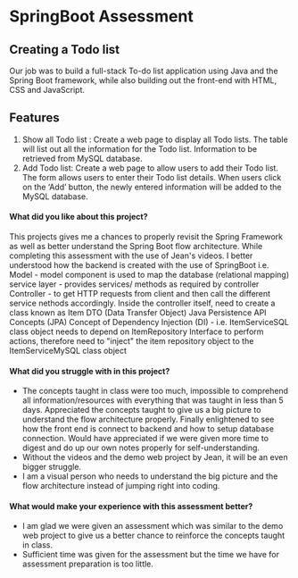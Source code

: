 # SpringBoot Assessment
## Creating a Todo list
Our job was to build a full-stack To-do list application using Java and the Spring Boot framework, while also building out the front-end with HTML, CSS and JavaScript.

## Features
1)	Show all Todo list : Create a web page to display all Todo lists. The table will list out all the information for the Todo list. Information to be retrieved from MySQL database.
2)	Add Todo list: Create a web page to allow users to add their Todo list. The form allows users to enter their Todo list details. When users click on the ‘Add’ button, the newly entered information will be added to the MySQL database. 

#### What did you like about this project?
This projects gives me a chances to properly revisit the Spring Framework as well as better understand the Spring Boot flow architecture. While completing this assessment with the use of Jean's videos. I better understood how the backend is created with the use of SpringBoot i.e.
Model - model component is used to map the database (relational mapping)
service layer - provides services/ methods as required by controller
Controller - to get HTTP requests from client and then call the different service nethods accordingly. Inside the controller itself, need to create a class known as Item DTO (Data Transfer Object)
Java Persistence API Concepts (JPA)
Concept of Dependency Injection (DI) - i.e. ItemServiceSQL class object needs to depend on ItemRepository Interface to perform actions, therefore need to "inject" the item repository object to the ItemServiceMySQL class object

#### What did you struggle with in this project?
- The concepts taught in class were too much, impossible to comprehend all information/resources with everything that was taught in less than 5 days. Appreciated the concepts taught to give us a big picture to understand the flow architecture properly. Finally enlightened to see how the front end is connect to backend and how to setup database connection. Would have appreciated if we were given more time to digest and do up our own notes properly for self-understanding. 
- Without the videos and the demo web project by Jean, it will be an even bigger struggle.
- I am a visual person who needs to understand the big picture and the flow architecture instead of jumping right into coding. 

#### What would make your experience with this assessment better?
- I am glad we were given an assessment which was similar to the demo web project to give us a better chance to reinforce the concepts taught in class.
- Sufficient time was given for the assessment but the time we have for assessment preparation is too little. 
